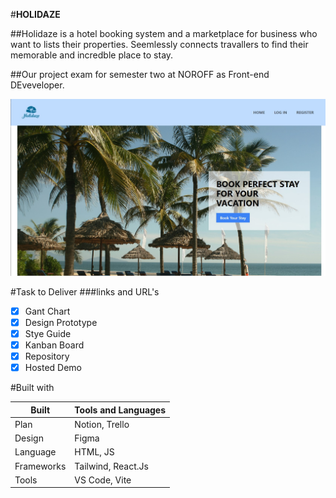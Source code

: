 #**HOLIDAZE**

##Holidaze is a hotel booking system and a marketplace for business who want to lists their properties. Seemlessly connects travallers to find their memorable and incredble place to stay.

##Our project exam for semester two at NOROFF as Front-end DEveveloper.

![Holidaze screenshot](./src/assets/holidazeweb.jpg)

#Task to Deliver
###links and URL's

-   [x] Gant Chart
-   [x] Design Prototype
-   [x] Stye Guide
-   [x] Kanban Board
-   [x] Repository
-   [x] Hosted Demo

#Built with

| Built      | Tools and Languages |
| ---------- | ------------------- |
| Plan       | Notion, Trello      |
| Design     | Figma               |
| Language   | HTML, JS            |
| Frameworks | Tailwind, React.Js  |
| Tools      | VS Code, Vite       |
